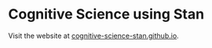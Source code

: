 # Cognitive Science using Stan

Visit the website at [cognitive-science-stan.github.io](https://cognitive-science-stan.github.io/).
